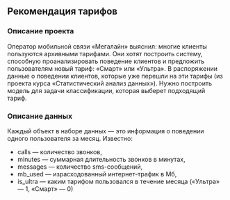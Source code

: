 ## Рекомендация тарифов


### Описание проекта
Оператор мобильной связи «Мегалайн» выяснил: многие клиенты пользуются архивными тарифами. Они хотят построить систему, способную проанализировать поведение клиентов и предложить пользователям новый тариф: «Смарт» или «Ультра».
В распоряжении данные о поведении клиентов, которые уже перешли на эти тарифы (из проекта курса «Статистический анализ данных»). 
Нужно построить модель для задачи классификации, которая выберет подходящий тариф.


### Описание данных
Каждый объект в наборе данных — это информация о поведении одного пользователя за месяц. Известно:
 - сalls — количество звонков,
 - minutes — суммарная длительность звонков в минутах,
 - messages — количество sms-сообщений,
 - mb_used — израсходованный интернет-трафик в Мб,
 - is_ultra — каким тарифом пользовался в течение месяца («Ультра» — 1, «Смарт» — 0)
